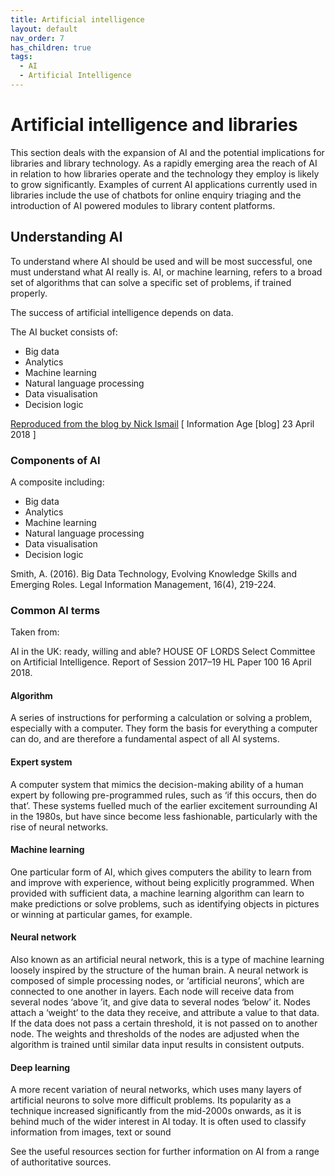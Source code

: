 ```yaml
---
title: Artificial intelligence
layout: default
nav_order: 7
has_children: true
tags:
  - AI
  - Artificial Intelligence
---
```


# Artificial intelligence and libraries

This section deals with the expansion of AI and the potential implications for libraries and library technology. As a rapidly emerging area the reach of AI in relation to how libraries operate and the technology they employ is likely to grow significantly. Examples of current AI applications currently used in libraries include the use of chatbots for online enquiry triaging and the introduction of AI powered modules to library content platforms.

## Understanding AI

To understand where AI should be used and will be most successful, one must understand what AI really is. AI, or machine learning, refers to a broad set of algorithms that can solve a specific set of problems, if trained properly.

The success of artificial intelligence depends on data.

The AI bucket consists of:

- Big data
- Analytics
- Machine learning
- Natural language processing
- Data visualisation
- Decision logic

[Reproduced from the blog by Nick Ismail](https://www.information-age.com/success-artificial-intelligence-data-10142/) \[ Information Age [blog] 23 April 2018 ]

### Components of AI

A composite including:

- Big data
- Analytics
- Machine learning
- Natural language processing
- Data visualisation
- Decision logic

Smith, A. (2016). Big Data Technology, Evolving Knowledge Skills and Emerging Roles. Legal Information Management, 16(4), 219-224.

### Common AI terms

Taken from:

AI in the UK: ready, willing and able? HOUSE OF LORDS Select Committee on Artificial Intelligence. Report of Session 2017–19 HL Paper 100 16 April 2018.

#### Algorithm

A series of instructions for performing a calculation or solving a problem, especially with a computer. They form the basis for everything a computer can do, and are therefore a fundamental aspect of all AI systems.

#### Expert system

A computer system that mimics the decision-making ability of a human expert by following pre-programmed rules, such as ‘if this occurs, then do that’. These systems fuelled much of the earlier excitement surrounding AI in the 1980s, but have since become less fashionable, particularly with the rise of neural networks.

#### Machine learning

One particular form of AI, which gives computers the ability to learn from and improve with experience, without being explicitly programmed. When provided with sufficient data, a machine learning algorithm can learn to make predictions or solve problems, such as identifying objects in pictures or winning at particular games, for example.

#### Neural network

Also known as an artificial neural network, this is a type of machine learning loosely inspired by the structure of the human brain. A neural network is composed of simple processing nodes, or ‘artificial neurons’, which are connected to one another in layers. Each node will receive data from several nodes ‘above ’it, and give data to several nodes ‘below’ it. Nodes attach a ‘weight’ to the data they receive, and attribute a value to that data. If the data does not pass a certain threshold, it is not passed on to another node. The weights and thresholds of the nodes are adjusted when the algorithm is trained until similar data input results in consistent outputs.

#### Deep learning

A more recent variation of neural networks, which uses many layers of artificial neurons to solve more difficult problems. Its popularity as a technique increased significantly from the mid-2000s onwards, as it is behind much of the wider interest in AI today. It is often used to classify information from images, text or sound

See the useful resources section for further information on AI from a range of authoritative sources.
